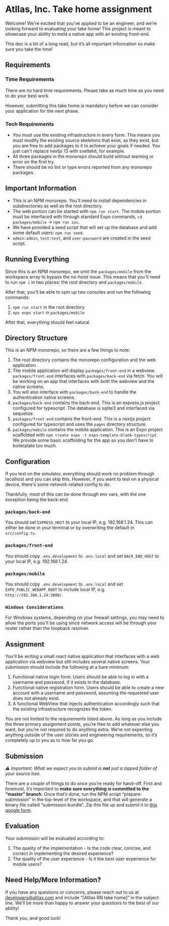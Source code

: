 # Atllas, Inc. Take home assignment

Welcome! We're excited that you’ve applied to be an engineer, and we’re looking
forward to evaluating your take home! This project is meant to showcase your
ability to meld a native app with an existing front-end.

This doc is a bit of a long read, but it’s all important information so make
sure you take the time!

## Requirements

### Time Requirements

There are no hard time requirements. Please take as much time as you need to do
your best work.

However, submitting this take home is mandatory before we can consider your
application for the next phase.

### Tech Requirements

- You must use the existing infrastructure in every form. This means you must
  modify the existing source skeletons that exist, as they exist, but you are
  free to add packages to it to achieve your goals if needed. You just can't
  replace nextjs 13 with sveltekit, for example.
- All three packages in the monorepo should build without warning or error on
  the first try.
- There should be no lint or type errors reported from any monorepo packages.

## Important Information

- This is an NPM monorepo. You'll need to install dependencies in subdirectories
  as well as the root directory.
- The web portion can be started with `npm run start`. The mobile portion must
  be interfaced with through standard Expo commands,
  `cd packages/mobile` -> `npm run ios`.
- We have provided a seed script that will set up the database and add some
  default users: `npm run seed`.
- `admin:admin`, `test:test`, and `user:password` are created in the seed
  script.

## Running Everything

Since this is an NPM monorepo, we omit the `packages/mobile` from the workspace
array to bypass the no-hoist issue. This means that you'll need to run `npm i`
in two places: the root directory and `packages/mobile`.

After that, you'll be able to spin up two consoles and run the following
commands:

1. `npm run start` in the root directory
2. `npx expo start` in `packages/mobile`

After that, everything should feel natural.

## Directory Structure

This is an NPM monorepo, so there are a few things to note:

1. The root directory contains the monorepo configuration and the web
   application.
2. The mobile application will display `packages/front-end` in a webview.
   `packages/front-end` interfaces with `packages/back-end` via fetch. You will
   be working on an app that interfaces with both the webview and the native
   screens.
3. You will also interface with `packages/back-end` to handle the authentication
   native screens.
4. `packages/back-end` contains the back-end. This is an express.js project
   configured for typescript. The database is sqlite3 and interfaced via
   sequelize.
5. `packages/front-end` contains the front-end. This is a nextjs project
   configured for typescript and uses the `pages` directory structure.
6. `packages/mobile` contains the mobile application. This is an Expo project
   scaffolded with `npm create expo -t expo-template-blank-typescript`. We
   provide some basic scaffolding for the app so you don't have to boilerplate
   too much.

## Configuration

If you test on the simulator, everything should work no problem through
localhost and you can skip this. However, if you want to test on a physical
device, there's some network-related config to do.

Thankfully, most of this can be done through env vars, with the one exception
being the back-end.

### `packages/back-end`

You should set `EXPRESS_HOST` to your local IP, e.g. 192.168.1.24. This can
either be done in your terminal or by overwriting the default
in `src/config.ts`.

### `packages/front-end`

You should copy `.env.development` to `.env.local` and set `BACK_END_HOST` to
your local IP, e.g. 192.168.1.24.

### `packages/mobile`

You should copy `.env.development` to `.env.local` and
set `EXPO_PUBLIC_WEBAPP_ROOT` to include local IP, e.g.
`http://192.168.1.24:3000/`.

### `Windows Considerations`

For Windows systems, depending on your firewall settings, you may need to allow
the ports you'll be using since network access will be through your router
rather than the loopback resolver.

## Assignment

You'll be writing a small react native application that interfaces with a web
application via webview but still includes several native screens. Your
submission should include the following at a bare minimum:

1. Functional native login form. Users should be able to log in with a username
   and password, if it exists in the database.
2. Functional native registration form. Users should be able to create a new
   account with a username and password, assuming the requested user does not
   already exist.
3. A functional WebView that injects authentication accordingly such that the
   existing infrastructure recognizes the token.

You are not limited to the requirements listed above. As long as you include the
three primary assignment points, you’re free to add whatever else you want, but
you’re not required to do anything extra. We’re not expecting anything outside
of the user stories and engineering requirements, so it’s completely up to you
as to how far you go.

## Submission

_⚠️ Important: What we expect you to submit is **not** just a zipped folder of
your source tree._

There are a couple of things to do once you’re ready for hand-off. First and
foremost, it’s important to **make sure everything is committed to the “master”
branch**. Once that’s done, run the NPM script “prepare-submission” in the
top-level of the workspace, and that will generate a binary file called
“submission.bundle”. Zip this file up and submit it
to [this google form](https://forms.gle/tRRZhAj8qQwcS5d17).

## Evaluation

Your submission will be evaluated according to:

1. The quality of the implementation - Is the code clear, concise, and correct
   in implementing the desired experience?
2. The quality of the user experience - Is it the best user experience for
   mobile users?

## Need Help/More Information?

If you have any questions or concerns, please reach out to us
at [developers@atllas.com](<mailto:developers@atllas.com?subject=[Atllas%20RN%20take home]%20>)
and include “[Atllas RN take home]” in the subject line. We’ll be more than happy
to answer your questions to the best of our ability!

Thank you, and good luck!
